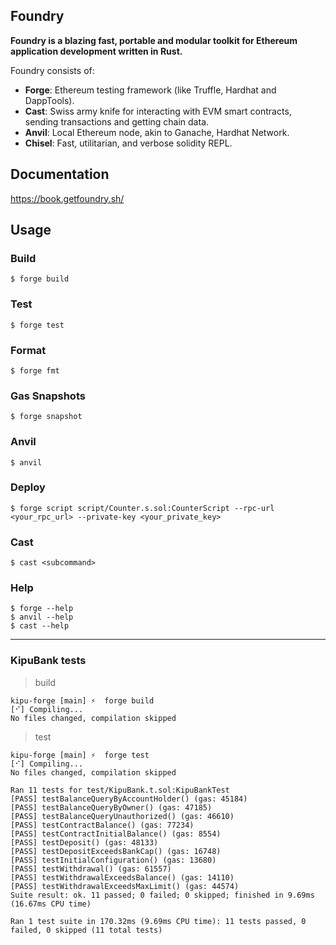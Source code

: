 ## Foundry

**Foundry is a blazing fast, portable and modular toolkit for Ethereum application development written in Rust.**

Foundry consists of:

- **Forge**: Ethereum testing framework (like Truffle, Hardhat and DappTools).
- **Cast**: Swiss army knife for interacting with EVM smart contracts, sending transactions and getting chain data.
- **Anvil**: Local Ethereum node, akin to Ganache, Hardhat Network.
- **Chisel**: Fast, utilitarian, and verbose solidity REPL.

## Documentation

https://book.getfoundry.sh/

## Usage

### Build

```shell
$ forge build
```

### Test

```shell
$ forge test
```

### Format

```shell
$ forge fmt
```

### Gas Snapshots

```shell
$ forge snapshot
```

### Anvil

```shell
$ anvil
```

### Deploy

```shell
$ forge script script/Counter.s.sol:CounterScript --rpc-url <your_rpc_url> --private-key <your_private_key>
```

### Cast

```shell
$ cast <subcommand>
```

### Help

```shell
$ forge --help
$ anvil --help
$ cast --help
```

---

### KipuBank tests

> build

```
kipu-forge [main] ⚡  forge build
[⠊] Compiling...
No files changed, compilation skipped
```

> test

```
kipu-forge [main] ⚡  forge test
[⠊] Compiling...
No files changed, compilation skipped

Ran 11 tests for test/KipuBank.t.sol:KipuBankTest
[PASS] testBalanceQueryByAccountHolder() (gas: 45184)
[PASS] testBalanceQueryByOwner() (gas: 47185)
[PASS] testBalanceQueryUnauthorized() (gas: 46610)
[PASS] testContractBalance() (gas: 77234)
[PASS] testContractInitialBalance() (gas: 8554)
[PASS] testDeposit() (gas: 48133)
[PASS] testDepositExceedsBankCap() (gas: 16748)
[PASS] testInitialConfiguration() (gas: 13680)
[PASS] testWithdrawal() (gas: 61557)
[PASS] testWithdrawalExceedsBalance() (gas: 14110)
[PASS] testWithdrawalExceedsMaxLimit() (gas: 44574)
Suite result: ok. 11 passed; 0 failed; 0 skipped; finished in 9.69ms (16.67ms CPU time)

Ran 1 test suite in 170.32ms (9.69ms CPU time): 11 tests passed, 0 failed, 0 skipped (11 total tests)
```
